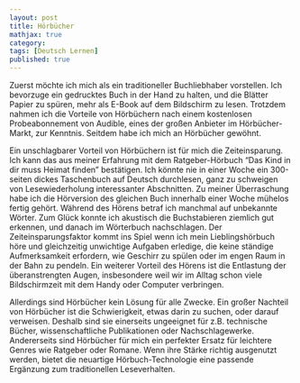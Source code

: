 ```yaml
---
layout: post
title: Hörbücher
mathjax: true
category:
tags: [Deutsch Lernen]
published: true
---
```

Zuerst möchte ich mich als ein traditioneller Buchliebhaber vorstellen. Ich bevorzuge ein gedrucktes Buch in der Hand zu halten, und die Blätter Papier zu spüren, mehr als E-Book auf dem Bildschirm zu lesen. Trotzdem nahmen ich die Vorteile von Hörbüchern nach einem kostenlosen Probeabonnement von Audible, eines der großen Anbieter im Hörbücher-Markt, zur Kenntnis. Seitdem habe ich mich an Hörbücher gewöhnt.

Ein unschlagbarer Vorteil von Hörbüchern ist für mich die Zeiteinsparung. Ich kann das aus meiner Erfahrung mit dem Ratgeber-Hörbuch “Das Kind in dir muss Heimat finden” bestätigen. Ich könnte nie in einer Woche ein 300-seiten dickes Taschenbuch auf Deutsch durchlesen, ganz zu schweigen von Lesewiederholung interessanter Abschnitten. Zu meiner Überraschung habe ich die Hörversion des gleichen Buch innerhalb einer Woche mühelos fertig gehört. Während des Hörens betraf ich manchmal auf unbekannte Wörter. Zum Glück konnte ich akustisch die Buchstabieren ziemlich gut erkennen, und danach im Wörterbuch nachschlagen. Der Zeiteinsparungsfaktor kommt ins Spiel wenn ich mein Lieblingshörbuch höre und  gleichzeitig unwichtige Aufgaben erledige, die keine ständige Aufmerksamkeit erfordern, wie Geschirr zu spülen oder im engen Raum in der Bahn zu pendeln. Ein weiterer Vorteil des Hörens ist die Entlastung der überanstrengten Augen, insbesondere weil wir im Alltag schon viele Bildschirmzeit mit dem Handy oder Computer verbringen.

Allerdings sind Hörbücher kein Lösung für alle Zwecke. Ein großer Nachteil von Hörbücher ist die Schwierigkeit, etwas darin zu suchen, oder darauf verweisen. Deshalb sind sie einerseits ungeeignet für z.B. technische Bücher, wissenschaftliche Publikationen oder Nachschlagewerke. Andererseits sind Hörbücher für mich ein perfekter Ersatz für leichtere Genres wie Ratgeber oder Romane. Wenn ihre Stärke richtig ausgenutzt werden, bietet die neuartige Hörbuch-Technologie eine passende Ergänzung zum traditionellen Leseverhalten.

